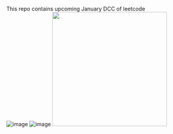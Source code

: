 This repo contains upcoming January DCC of leetcode
<br>
![image](https://user-images.githubusercontent.com/76725996/147853731-61dc4acd-717b-4e1d-91fd-c2c5fe648e4c.png)
![image](https://user-images.githubusercontent.com/76725996/147854738-1331e954-5639-4be6-976a-d24b1791ed4c.png)
<img src="https://64.media.tumblr.com/7e93f7fab7c163b06b4de8469c1a2d1c/tumblr_pw1f9ek2ZB1vt14mko1_540.gifv" width="300" height="300"/>

